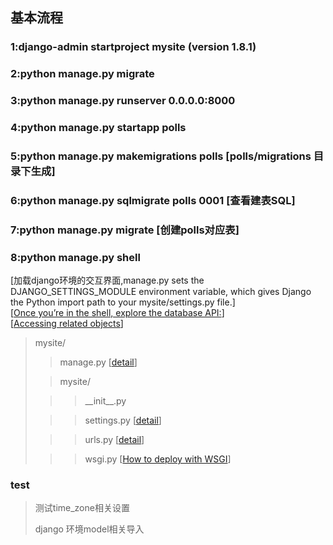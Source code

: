 基本流程
---------
### 1:django-admin startproject mysite (version 1.8.1)
### 2:python manage.py migrate
### 3:python manage.py runserver 0.0.0.0:8000
### 4:python manage.py startapp polls
### 5:python manage.py makemigrations polls \[polls/migrations 目录下生成\]
### 6:python manage.py sqlmigrate polls 0001 \[查看建表SQL\]
### 7:python manage.py migrate \[创建polls对应表\]
### 8:python manage.py shell
\[加载django环境的交互界面,manage.py sets the DJANGO\_SETTINGS\_MODULE environment variable, which gives Django the Python import path to your mysite/settings.py file.\]<br/>
[[Once you’re in the shell, explore the database API:](https://docs.djangoproject.com/en/1.8/topics/db/queries/)]<br/>
[[Accessing related objects](https://docs.djangoproject.com/en/1.8/ref/models/relations/)]<br/>
> mysite/
> 
> > manage.py [[detail](https://docs.djangoproject.com/en/1.8/ref/django-admin/)]
>
> > mysite/
>
> > > \_\_init\_\_.py
>
> > > settings.py [[detail](https://docs.djangoproject.com/en/1.8/topics/settings/)]
>
> > > urls.py [[detail](https://docs.djangoproject.com/en/1.8/topics/http/urls/)]
>
> > > wsgi.py [[How to deploy with WSGI](https://docs.djangoproject.com/en/1.8/howto/deployment/wsgi/)]

### test
>
> 测试time\_zone相关设置
>
> django 环境model相关导入
>
